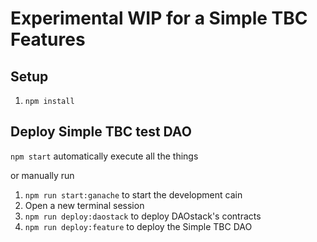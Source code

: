 # Experimental WIP for a Simple TBC Features

## Setup

1. `npm install`

## Deploy Simple TBC test DAO

`npm start` automatically execute all the things

or manually run

1. `npm run start:ganache` to start the development cain
2. Open a new terminal session
3. `npm run deploy:daostack` to deploy DAOstack's contracts
4. `npm run deploy:feature` to deploy the Simple TBC DAO
